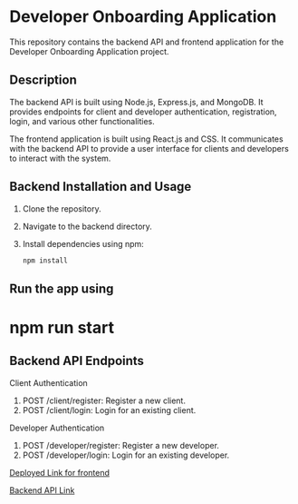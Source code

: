 # Developer Onboarding Application

This repository contains the backend API and frontend application for the Developer Onboarding Application project.

## Description

The backend API is built using Node.js, Express.js, and MongoDB. It provides endpoints for client and developer authentication, registration, login, and various other functionalities.

The frontend application is built using React.js and CSS. It communicates with the backend API to provide a user interface for clients and developers to interact with the system.

## Backend Installation and Usage

1. Clone the repository.
2. Navigate to the backend directory.
3. Install dependencies using npm:

   ```bash
   npm install

## Run the app using 

# npm run start
## Backend API Endpoints

Client Authentication
1. POST /client/register: Register a new client.
2. POST /client/login: Login for an existing client.


Developer Authentication
1. POST /developer/register: Register a new developer.
2. POST /developer/login: Login for an existing developer.

[Deployed Link for frontend](https://neon-mochi-69535a.netlify.app)

[Backend API Link](https://wild-rose-chick-gown.cyclic.app/)
